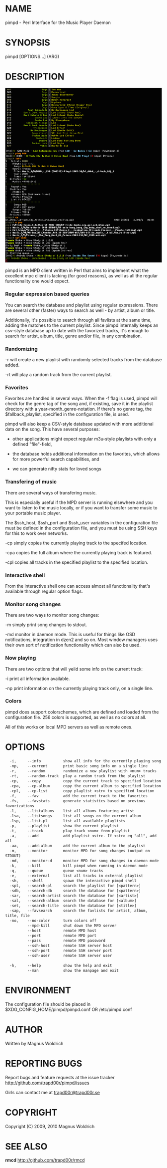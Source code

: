 # NAME

  pimpd - Perl Interface for the Music Player Daemon

# SYNOPSIS

  pimpd [OPTIONS...] (ARG)

# DESCRIPTION

  ![pimpd screenshot](http://github.com/trapd00r/pimpd/raw/master/docs/screenshot.png "pimpd screenshot")

pimpd is an MPD client written in Perl that aims to implement what the
excellent mpc client is lacking (for good reasons), as well as all the
regular functionality one would expect.

### Regular expression based queries

  You can search the database and playlist using regular expressions. There are
  several other (faster) ways to search as well - by artist, album or title.

  Additionally, it's possible to search through all favlists at the same time,
  adding the matches to the current playlist. Since pimpd internally keeps an
  csv-style database up to date with the favorized tracks, it's enough to search
  for artist, album, title, genre and/or file, in any combination.

### Randomizing

  -r will create a new playlist with <num> randomly selected tracks from the
     database added.

  -rt will play a random track from the current playlist.

### Favorites

  Favorites are handled in several ways. When the -f flag is used, pimpd will
  check for the genre tag of the song and, if existing, save it in the playlist
  directory with a year-month_genre-notation.
  If there's no genre tag, the $fallback_playlist, specified in the
  configuration file, is used.

  pimpd will also keep a CSV-style database updated with more additional data on
  the song. This have several purposes:

  * other applications might expect regular m3u-style playlists with only a
    defined "file"-field,

  * the database holds additional information on the favorites, which allows for
    more powerful search capabilities, and

  * we can generate nifty stats for loved songs

### Transfering of music

  There are several ways of transfering music.

  This is especially useful if the MPD server is running elsewhere and you want
  to listen to the music locally, or if you want to transfer some music to your
  portable music player.

  The $ssh_host, $ssh_port and $ssh_user variables in the configuration file
  must be defined in the configuration file, and you must be using SSH keys for
  this to work over networks.

  -cp  simply copies the currently playing track to the specifed location.

  -cpa copies the full album where the currently playing track is featured.

  -cpl copies all tracks in the specified playlist to the specified location.

### Interactive shell

  From the interactive shell one can access almost all functionality that's
  available through regular option flags.

### Monitor song changes

  There are two ways to monitor song changes:

  -m  simply print song changes to stdout.

  -md monitor in daemon mode. This is useful for things like OSD notifications,
      integration in dzen2 and so on. Most window managers uses their own sort
      of notification functionality which can also be used.

### Now playing

  There are two options that will yeild some info on the current track:

  -i   print all information available.

  -np  print information on the currently playing track only, on a single line.

### Colors

  pimpd does support colorschemes, which are defined and loaded from the
  configuration file. 256 colors is supported, as well as no colors at all.

  All of this works on local MPD servers as well as remote ones.

# OPTIONS

      -i,     --info          show all info for the currently playing song
      -np,    --current       print basic song info on a single line
      -r,     --random        randomize a new playlist with <num> tracks
      -rt,    --random-track  play a random track from the playlist
      -cp,    --copy          copy the current track to specified location
      -cpa,   --cp-album      copy the current album to specified location
      -cpl,   --cp-list       copy playlist <str> to specified location
      -f,     --fav           add the current track to the favorites
      -fs,    --favstats      generate statistics based on previous favorizations
      -l,     --listalbums    list all albums featuring artist
      -lsa,   --listsongs     list all songs on the current album
      -lsp,   --list-pl       list all available playlists
      -p,     --playlist      show the current playlist
      -t,     --track         play track <num> from playlist
      -a,     --add           add playlist <str>. If <str> eq "all", add all
      -aa,    --add-album     add the current album to the playlist
      -m,     --monitor       monitor MPD for song changes (output on STDOUT)
      -md,    --monitor-d     monitor MPD for song changes in daemon mode
      -k,     --kill          kill pimpd when running in daemon mode
      -q,     --queue         queue <num> tracks
      -e,     --external      list all tracks in external playlist
      -sh,    --shell         spawn the interactive pimpd shell
      -spl,   --search-pl     search the playlist for [<pattern>]
      -sdb,   --search-db     search the database for [<pattern>]
      -sar,   --search-artist search the database for [<artist>]
      -sal,   --search-album  search the database for [<album>]
      -set,   --search-title  search the database for [<title>]
      -sap,   --favsearch     search the favlists for artist, album, title, file
      -no,    --no-color      turn colors off
              --mpd-kill      shut down the MPD server
              --host          remote MPD host
              --port          remote MPD port
              --pass          remote MPD password
              --ssh-host      remote SSH server host
              --ssh-port      remote SSH server port
              --ssh-user      remote SSH server user
    
      -h,     --help          show the help and exit
              --man           show the manpage and exit

# ENVIRONMENT

The configuration file should be placed in $XDG_CONFIG_HOME/pimpd/pimpd.conf OR
/etc/pimpd.conf

# AUTHOR

Written by Magnus Woldrich

# REPORTING BUGS

Report bugs and feature requests at the issue tracker
<http://github.com/trapd00r/pimpd/issues>

Girls can contact me at <trapd00r@trapd00r.se>

# COPYRIGHT

Copyright (C) 2009, 2010 Magnus Woldrich

# SEE ALSO

__rmcd__  <http://github.com/trapd00r/rmcd>
